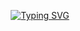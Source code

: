 <p align="center">
  <a href="https://git.io/typing-svg">
    <img src="https://readme-typing-svg.demolab.com?font=Fira+Code&pause=1000&color=2F81F7&multiline=true&width=600&lines=Hello+there%2C+I+am+Caroline+a+full+stack+software+developer%F0%9F%91%8B" alt="Typing SVG" />
  </a>
</p>
